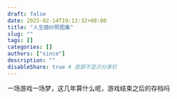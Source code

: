 ```yaml
---
draft: false
date: 2025-02-14T19:13:32+08:00
title: "人生婚纱照图集"
slug: "" 
tags: []
categories: []
authors: ["since"]
description: ""
disableShare: true # 底部不显示分享栏
---
```


一场游戏一场梦，这几年算什么呢，游戏结束之后的存档吗